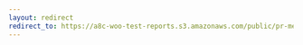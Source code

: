 ```yaml
---
layout: redirect
redirect_to: https://a8c-woo-test-reports.s3.amazonaws.com/public/pr-merge/44449/e2e/index.html
---
```


